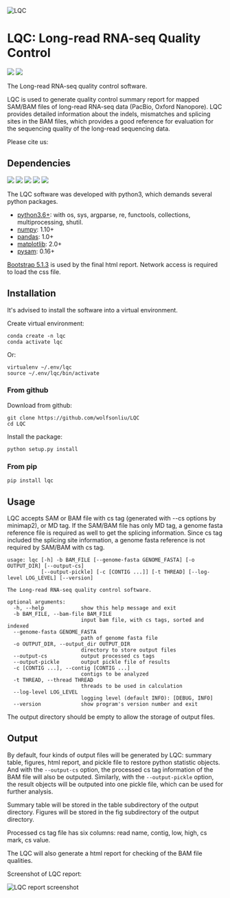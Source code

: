![LQC](https://github.com/wolfsonliu/LQC/blob/main/lqc_card.png)

# LQC: Long-read RNA-seq Quality Control

[![](https://img.shields.io/badge/version-v0.0.6-7a0177)](https://pypi.org/project/lqc/)
[![](https://img.shields.io/badge/license-GPLv3-green)](https://img.shields.io/badge/license-GPLv3%2B-green)

The Long-read RNA-seq quality control software.

LQC is used to generate quality control summary report for mapped
SAM/BAM files of long-read RNA-seq data (PacBio, Oxford Nanopore). LQC
provides detailed information about the indels, mismatches and
splicing sites in the BAM files, which provides a good reference for
evaluation for the sequencing quality of the long-read sequencing
data.

Please cite us:




## Dependencies

[![](https://img.shields.io/badge/python-v3.6%2B-brightgreen)](https://www.python.org/)
[![](https://img.shields.io/badge/numpy-v1.10%2B-brightgreen)](https://numpy.org)
[![](https://img.shields.io/badge/matplotlib-v2.0%2B-brightgreen)](https://matplotlib.org/)
[![](https://img.shields.io/badge/pysam-v0.16%2B-brightgreen)](https://pysam.readthedocs.io)
[![](https://img.shields.io/badge/bootstrap-v5.1.3-blueviolet)](https://getbootstrap.com/)

The LQC software was developed with python3, which demands several
python packages.

* [python3.6+](https://www.python.org/): with os, sys, argparse, re,
  functools, collections, multiprocessing, shutil.
* [numpy](https://numpy.org): 1.10+
* [pandas](https://pandas.pydata.org): 1.0+
* [matplotlib](https://matplotlib.org/): 2.0+
* [pysam](https://pysam.readthedocs.io): 0.16+

[Bootstrap 5.1.3](https://getbootstrap.com/) is used by the final html report. Network access is
required to load the css file.

## Installation

It's advised to install the software into a virtual environment.

Create virtual environment:

```{bash}
conda create -n lqc
conda activate lqc
```

Or:

```{bash}
virtualenv ~/.env/lqc
source ~/.env/lqc/bin/activate
```

### From github

Download from github:

```{bash}
git clone https://github.com/wolfsonliu/LQC
cd LQC
```

Install the package:

```{bash}
python setup.py install
```

### From pip

```{bash}
pip install lqc
```

## Usage

LQC accepts SAM or BAM file with cs tag (generated with --cs options
by minimap2), or MD tag. If the SAM/BAM file has only MD tag, a genome
fasta reference file is required as well to get the splicing
information. Since cs tag included the splicing site information, a
genome fasta reference is not required by SAM/BAM with cs tag.

```{bash}
usage: lqc [-h] -b BAM_FILE [--genome-fasta GENOME_FASTA] [-o OUTPUT_DIR] [--output-cs]
           [--output-pickle] [-c [CONTIG ...]] [-t THREAD] [--log-level LOG_LEVEL] [--version]

The Long-read RNA-seq quality control software.

optional arguments:
  -h, --help            show this help message and exit
  -b BAM_FILE, --bam-file BAM_FILE
                        input bam file, with cs tags, sorted and indexed
  --genome-fasta GENOME_FASTA
                        path of genome fasta file
  -o OUTPUT_DIR, --output_dir OUTPUT_DIR
                        directory to store output files
  --output-cs           output processed cs tags
  --output-pickle       output pickle file of results
  -c [CONTIG ...], --contig [CONTIG ...]
                        contigs to be analyzed
  -t THREAD, --thread THREAD
                        threads to be used in calculation
  --log-level LOG_LEVEL
                        logging level (default INFO): [DEBUG, INFO]
  --version             show program's version number and exit
```

The output directory should be empty to allow the storage of output
files.

## Output

By default, four kinds of output files will be generated by LQC:
summary table, figures, html report, and pickle file to restore python
statistic objects. And with the `--output-cs` option, the processed cs
tag information of the BAM file will also be outputed. Similarly, with
the `--output-pickle` option, the result objects will be outputed into
one pickle file, which can be used for further analysis.

Summary table will be stored in the table subdirectory of the output
directory. Figures will be stored in the fig subdirectory of the
output directory.

Processed cs tag file has six columns: read name, contig, low, high,
cs mark, cs value.

The LQC will also generate a html report for checking of the BAM file
qualities.

Screenshot of LQC report:

![LQC report screenshot](lqc_report.png)
